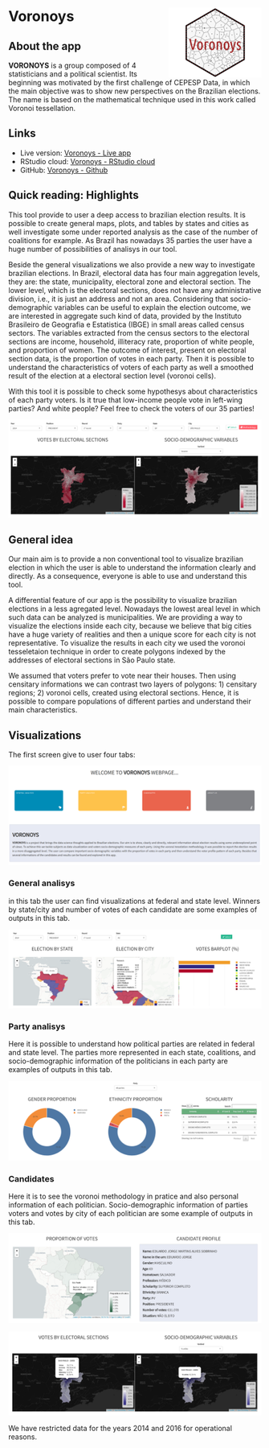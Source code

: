 
Voronoys <a href='https://voronoys.shinyapps.io/voronoys/'><img src='www/img/logo.png' align="right" height="138.5" /></a>
==========================================================================================================================

About the app
-------------

**VORONOYS** is a group composed of 4 statisticians and a political scientist. Its beginning was motivated by the first challenge of CEPESP Data, in which the main objective was to show new perspectives on the Brazilian elections. The name is based on the mathematical technique used in this work called Voronoi tessellation.

Links
-----

-   Live version: [Voronoys - Live app](https://voronoys.shinyapps.io/voronoys/)
-   RStudio cloud: [Voronoys - RStudio cloud](https://voronoys.shinyapps.io/voronoys/)
-   GitHub: [Voronoys - Github](https://github.com/voronoys/voronoys_sc)

Quick reading: Highlights
-------------------------

This tool provide to user a deep access to brazilian election results. It is possible to create general maps, plots, and tables by states and cities as well investigate some under reported analysis as the case of the number of coalitions for example. As Brazil has nowadays 35 parties the user have a huge number of possibilities of analisys in our tool.

Beside the general visualizations we also provide a new way to investigate brazilian elections. In Brazil, electoral data has four main aggregation levels, they are: the state, municipality, electoral zone and electoral section. The lower level, which is the electoral sections, does not have any administrative division, i.e., it is just an address and not an area. Considering that socio-demographic variables can be useful to explain the election outcome, we are interested in aggregate such kind of data, provided by the Instituto Brasileiro de Geografia e Estatistica (IBGE) in small areas called census sectors. The variables extracted from the census sectors to the electoral sections are income, household, illiteracy rate, proportion of white people, and proportion of women. The outcome of interest, present on electoral section data, is the proportion of votes in each party. Then it is possible to understand the characteristics of voters of each party as well a smoothed result of the election at a electoral section level (voronoi cells).

With this tool it is possible to check some hypothesys about characteristics of each party voters. Is it true that low-income people vote in left-wing parties? And white people? Feel free to check the voters of our 35 parties!

![](www/img/voronoys.png)

General idea
------------

Our main aim is to provide a non conventional tool to visualize brazilian election in which the user is able to understand the information clearly and directly. As a consequence, everyone is able to use and understand this tool.

A differential feature of our app is the possibility to visualize brazilian elections in a less agregated level. Nowadays the lowest areal level in which such data can be analyzed is municipalities. We are providing a way to visualize the elections inside each city, because we believe that big cities have a huge variety of realities and then a unique score for each city is not representative. To visualize the results in each city we used the voronoi tesseletaion technique in order to create polygons indexed by the addresses of electoral sections in São Paulo state.

We assumed that voters prefer to vote near their houses. Then using censitary informations we can contrast two layers of polygons: 1) censitary regions; 2) voronoi cells, created using electoral sections. Hence, it is possible to compare populations of different parties and understand their main characteristics.

Visualizations
--------------

The first screen give to user four tabs:

![](www/img/home.png)

### General analisys

in this tab the user can find visualizations at federal and state level. Winners by state/city and number of votes of each candidate are some examples of outputs in this tab.

![](www/img/eleicoes_gerais.png)

### Party analisys

Here it is possible to understand how political parties are related in federal and state level. The parties more represented in each state, coalitions, and socio-demographic information of the politicians in each party are examples of outputs in this tab.

![](www/img/partidos.png)

### Candidates

Here it is to see the voronoi methodology in pratice and also personal information of each politician. Socio-demographic information of parties voters and votes by city of each politician are some example of outputs in this tab.

![](www/img/candidatos.png)

![](www/img/voronoys2.png)

We have restricted data for the years 2014 and 2016 for operational reasons.
